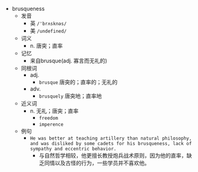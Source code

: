 - brusqueness
  - 发音
    - 英 `/'brʌsknəs/`
    - 美 `/undefined/`
  - 词义
    - n. 唐突；直率
  - 记忆
    - 来自brusque(adj. 寡言而无礼的)
  - 同根词
    - adj.
      - `brusque` 唐突的；直率的；无礼的
    - adv.
      - `brusquely` 唐突地；直率地
  - 近义词
    - n. 无礼；唐突；直率
      - `freedom`
      - `imperence`
  - 例句
    - `He was better at teaching artillery than natural philosophy, and was disliked by some cadets for his brusqueness, lack of sympathy and eccentric behavior.`
      - 与自然哲学相较，他更擅长教授炮兵战术原则，因为他的直率，缺乏同情以及古怪的行为，一些学员并不喜欢他。

